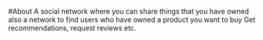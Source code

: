#About
  A social network where you can share things that you have owned also a network to find users who have owned a product you want to buy
  Get recommendations, request reviews etc.
